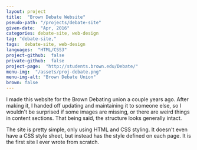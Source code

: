 ```yaml
---
layout: project
title:  "Brown Debate Website"
pseudo-path: "/projects/debate-site"
given-date:  "Apr, 2016"
categories: debate-site, web-design
tag: "debate-site,"
tags:  debate-site, web-design
languages:  "HTML/CSS3"
project-github:  false
private-github:  false
project-page:  "http://students.brown.edu/Debate/"
menu-img:  "/assets/proj-debate.png"
menu-img-alt: "Brown Debate Union"
brown: false
---
```

I made this website for the Brown Debating union a couple years ago. After making it, I handed off updating and maintaining it to someone else, so I wouldn't be surprised if some images are missing, or there are weird things in content sections. That being said, the structure looks generally intact.

The site is pretty simple, only using HTML and CSS styling. It doesn't even have a CSS style sheet, but instead has the style defined on each page. It is the first site I ever wrote from scratch.
